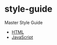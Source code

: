 style-guide
===========

Master Style Guide 

* [HTML](html/README.md)
* [JavaScript](js/README.md)


